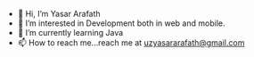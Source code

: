 - 👋 Hi, I’m Yasar Arafath 
- 👀 I’m interested in Development both in web and mobile. 
- 🌱 I’m currently learning Java
- 📫 How to reach me...reach me at uzyasararafath@gmail.com

<!---
urzyasar/urzyasar is a ✨ special ✨ repository because its `README.md` (this file) appears on your GitHub profile.
You can click the Preview link to take a look at your changes.
--->
